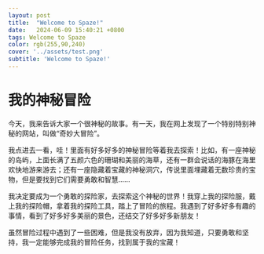 ```yaml
---
layout: post
title:  "Welcome to Spaze!"
date:   2024-06-09 15:40:21 +0800
tags: Welcome to Spaze
color: rgb(255,90,240)
cover: '../assets/test.png'
subtitle: 'Welcome to Spaze!'
---
```

# 我的神秘冒险

今天，我来告诉大家一个很神秘的故事。有一天，我在网上发现了一个特别特别神秘的网站，叫做“奇妙大冒险”。

我点进去一看，哇！里面有好多好多的神秘冒险等着我去探索！比如，有一座神秘的岛屿，上面长满了五颜六色的珊瑚和美丽的海草，还有一群会说话的海豚在海里欢快地游来游去；还有一座隐藏着宝藏的神秘洞穴，传说里面埋藏着无数珍贵的宝物，但是要找到它们需要勇敢和智慧……

我决定要成为一个勇敢的探险家，去探索这个神秘的世界！我穿上我的探险服，戴上我的探险帽，拿着我的探险工具，踏上了冒险的旅程。我遇到了好多好多有趣的事情，看到了好多好多美丽的景色，还结交了好多好多新朋友！

虽然冒险过程中遇到了一些困难，但是我没有放弃，因为我知道，只要勇敢和坚持，我一定能够完成我的冒险任务，找到属于我的宝藏！


